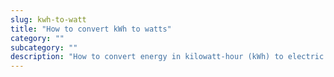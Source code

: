 ```yaml
---
slug: kwh-to-watt
title: "How to convert kWh to watts"
category: ""
subcategory: ""
description: "How to convert energy in kilowatt-hour (kWh) to electric power in watts (W)."
---
```


